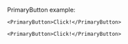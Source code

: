 PrimaryButton example:

```tsx static
<PrimaryButton>Click!</PrimaryButton>
```

```tsx
<PrimaryButton>Click!</PrimaryButton>
```